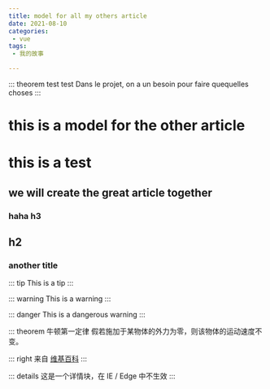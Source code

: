 ```yaml
---
title: model for all my others article
date: 2021-08-10
categories:
 - vue
tags:
 - 我的故事

---
```


::: theorem test test 
Dans le projet, on a un besoin pour faire quequelles choses
:::

<!-- more -->


# this is a model for the other article

# this is a test 

## we will create the great article together

### haha h3

## h2

### another title


::: tip
This is a tip
:::

::: warning
This is a warning
:::

::: danger
This is a dangerous warning
:::

::: theorem 牛顿第一定律
假若施加于某物体的外力为零，则该物体的运动速度不变。

::: right
来自 [维基百科](https://zh.wikipedia.org/wiki/%E7%89%9B%E9%A1%BF%E8%BF%90%E5%8A%A8%E5%AE%9A%E5%BE%8B)
:::

::: details
这是一个详情块，在 IE / Edge 中不生效
:::